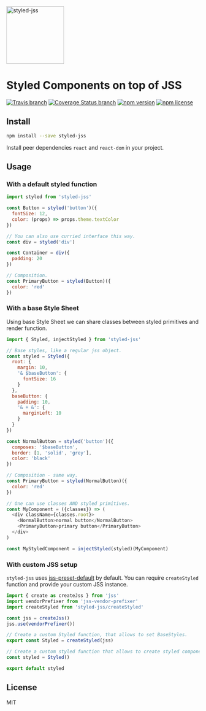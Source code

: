 <a href="https://github.com/cssinjs/styled-jss">
  <img alt="styled-jss" src="https://github.com/cssinjs/logo/blob/master/styled-jss-logo.png?raw=true" height="150px" />
</a>

# Styled Components on top of JSS

[![Travis branch](https://img.shields.io/travis/cssinjs/styled-jss/master.svg?style=flat)](https://travis-ci.org/cssinjs/styled-jss)
[![Coverage Status branch](https://img.shields.io/coveralls/cssinjs/styled-jss/master.svg?style=flat)](https://img.shields.io/coveralls/cssinjs/styled-jss/master.svg?branch=master)
[![npm version](https://img.shields.io/npm/v/styled-jss.svg?style=flat)](https://www.npmjs.com/package/styled-jss)
[![npm license](https://img.shields.io/npm/l/styled-jss.svg?style=flat)](https://www.npmjs.com/package/styled-jss)

## Install

```sh
npm install --save styled-jss
```

Install peer dependencies `react` and `react-dom` in your project.


## Usage

### With a default styled function

```js
import styled from 'styled-jss'

const Button = styled('button')({
  fontSize: 12,
  color: (props) => props.theme.textColor
})

// You can also use curried interface this way.
const div = styled('div')

const Container = div({
  padding: 20
})

// Composition.
const PrimaryButton = styled(Button)({
  color: 'red'
})
```

### With a base Style Sheet

Using base Style Sheet we can share classes between styled primitives and render function.

```js
import { Styled, injectStyled } from 'styled-jss'

// Base styles, like a regular jss object.
const styled = Styled({
  root: {
    margin: 10,
    '& $baseButton': {
      fontSize: 16
    }
  },
  baseButton: {
    padding: 10,
    '& + &': {
      marginLeft: 10
    }
  }
})

const NormalButton = styled('button')({
  composes: '$baseButton',
  border: [1, 'solid', 'grey'],
  color: 'black'
})

// Composition - same way.
const PrimaryButton = styled(NormalButton)({
  color: 'red'
})

// One can use classes AND styled primitives.
const MyComponent = ({classes}) => (
  <div className={classes.root}>
    <NormalButton>normal button</NormalButton>
    <PrimaryButton>primary button</PrimaryButton>
  </div>
)

const MyStyledComponent = injectStyled(styled)(MyComponent)
```

### With custom JSS setup

`styled-jss` uses [jss-preset-default](https://github.com/cssinjs/jss-preset-default) by default. You can require `createStyled` function and provide your custom JSS instance.

```js
import { create as createJss } from 'jss'
import vendorPrefixer from 'jss-vendor-prefixer'
import createStyled from 'styled-jss/createStyled'

const jss = createJss()
jss.use(vendorPrefixer())

// Create a custom Styled function, that allows to set BaseStyles.
export const Styled = createStyled(jss)

// Create a custom styled function that allows to create styled components.
const styled = Styled()

export default styled
```

## License

MIT
